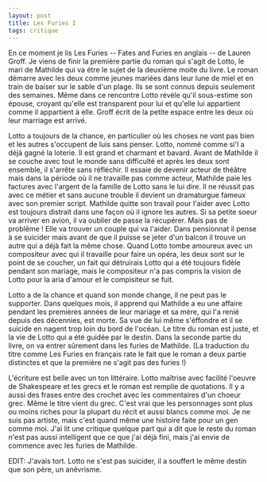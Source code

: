```yaml
---
layout: post
title: Les Furies I
tags: critique
---
```


En ce moment je lis Les Furies -- Fates and Furies en anglais -- de Lauren 
Groff. Je viens de finir la première partie du roman qui s'agit de Lotto,
le mari de Mathilde qui va étre le sujet de la deuxième moite du livre.
Le roman démarre avec les deux comme jeunes mariées dans leur lune de miel
et en train de baiser sur le sable d'un plage. Ils se sont connus depuis
seulement des semaines. Même dans ce rencontre Lotto révèle qu'il sous-estime
son épouse, croyant qu'elle est transparent pour lui et qu'elle lui appartient
comme il appartient à elle. Groff écrit de la petite espace entre les deux où
leur marriage est arrivé.

Lotto a toujours de la chance, en particulier où les choses ne vont pas bien
et les autres s'occupent de luis sans penser. Lotto, nommé comme si'l a 
déjà gagné la loterie. Il est grand et charmant et bavard. Avant de Mathilde
il se couche avec tout le monde sans difficulté et après les deux sont ensemble,
il s'arrête sans réfléchir.
Il essaie de devenir acteur de théâtre mais dans la
période où il ne travaille pas comme acteur, Mathilde paie les factures
avec l'argent de la famille de Lotto sans le lui dire. Il ne réussit pas
avec ce métier et sans aucune trouble il devient un dramaturgue fameux
avec son premier script. Mathilde quitte son travail pour l'aider avec
Lotto est toujours distrait dans une façon où il ignore les autres.
Si sa petite soeur va arriver en avion, il va oublier de passe la récupérer.
Mais pas de problême ! Elle va trouver un couple qui va l'aider. 
Dans pensionnat il pense à se suicider mais avant de que il puisse se
jeter d'un balcon il trouve un autre qui a déjà fait la même chose.
Quand Lotto tombe amoureux avec un compositeur avec qui il travaille
pour faire un opéra, les deux sont sur le point de se coucher, un
fait qui détruirais Lotto qui a été toujours fidèle pendant son
mariage, mais le compositeur n'a pas compris la vision de Lotto
pour la aria d'amour et le compisiteur se fuit.

Lotto a de la chance et quand son monde change, il ne peut pas le
supporter. Dans quelques mois, il apprend qui Mathilde a eu une affaire
pendant les premières années de leur mariage et sa mère, qui l'a renié
depuis des décennies, est morte. Sa vue de lui même s'éffondre et
il se suicide en nagent trop loin du bord de l'océan.
Le titre du roman est juste, et la vie de Lotto qui a été guidée par
le destin. Dans la seconde partie du livre, on va entrer sûrement
dans les furies de Mathilde. (La traduction du titre comme
Les Furies en français rate le fait que le roman a deux partie
distinctes et que la première ne s'agit pas des furies !)

L'écriture est belle avec un ton littéraire. Lotto maîtrise avec
facilité l'oeuvre de Shakespeare et les grecs et le roman est
remplie de quotations. Il y a aussi des frases entre des crochet
avec les commentaires d'un choeur grec. Même le titre vient
du grec. C'est vrai que les personnages sont plus ou moins
riches pour la plupart du récit et aussi blancs comme moi.
Je ne suis pas artiste, mais c'est quand même une histoire faite
pour un gen comme moi. J'ai lit une critique quelque part qui
a dit que le reste du roman n'est pas aussi intelligent que 
ce que j'ai déjà fini, mais j'ai envie de commence avec les furies
de Mathilde.

EDIT: J'avais tort. Lotto ne s'est pas suicider, il a souffert le
même destin que son père, un anévrisme.
